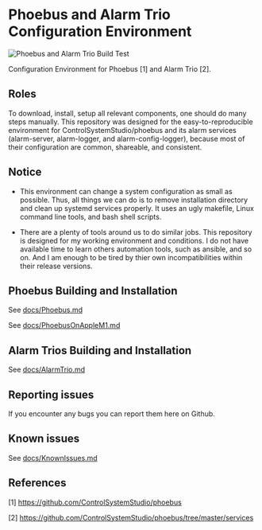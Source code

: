 # Phoebus and Alarm Trio Configuration Environment

![Phoebus and Alarm Trio Build Test](https://github.com/jeonghanlee/phoebus-env/workflows/Phoebus%20and%20Alarm%20Trio%20Build%20Test/badge.svg)

Configuration Environment for Phoebus [1] and Alarm Trio [2].

## Roles

To download, install, setup all relevant components, one should do many steps manually. This repository was designed for the easy-to-reproducible environment for ControlSystemStudio/phoebus and its alarm services (alarm-server, alarm-logger, and alarm-config-logger), because most of their configuration are common, shareable, and consistent.

## Notice
  
* This environment can change a system configuration as small as possible. Thus, all things we can do is to remove installation directory and clean up systemd services properly. It uses an ugly makefile, Linux command line tools, and bash shell scripts.

* There are a plenty of tools around us to do similar jobs. This repository is designed for my working environment and conditions. I do not have available time to learn others automation tools, such as ansible, and so on. And I am enough to be tired by thier own incompatibilities within their release versions.

## Phoebus Building and Installation

See [docs/Phoebus.md](https://github.com/jeonghanlee/phoebus-env/blob/master/docs/Phoebus.md)

See [docs/PhoebusOnAppleM1.md](https://github.com/jeonghanlee/phoebus-env/blob/master/docs/PhoebusOnAppleM1.md)

## Alarm Trios Building and Installation

See [docs/AlarmTrio.md](https://github.com/jeonghanlee/phoebus-env/blob/master/docs/AlarmTrio.md)

## Reporting issues

If you encounter any bugs you can report them here on Github.

## Known issues

See [docs/KnownIssues.md](https://github.com/jeonghanlee/phoebus-env/blob/master/docs/KnownIssues.md)

## References

[1] <https://github.com/ControlSystemStudio/phoebus>

[2] <https://github.com/ControlSystemStudio/phoebus/tree/master/services>

